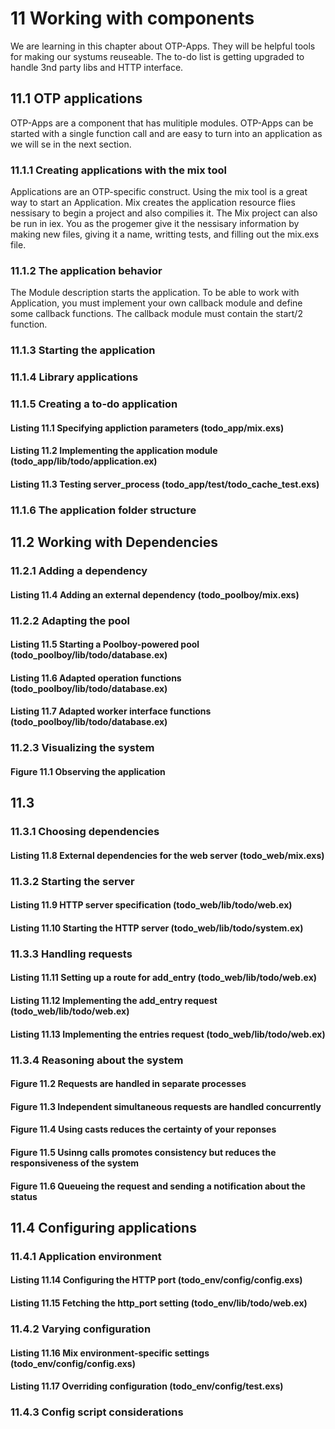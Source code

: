 # 11 Working with components
We are learning in this chapter about OTP-Apps. 
They will be helpful tools for making our systums reuseable.
The to-do list is getting upgraded to handle 3nd party 
libs and HTTP interface.  

## 11.1 OTP applications
OTP-Apps are a component that has mulitiple modules.
OTP-Apps can be started with a single function call 
and are easy to turn into an application as we will se in the next section.

### 11.1.1 Creating applications with the mix tool
Applications are an OTP-specific construct.
Using the mix tool is a great way to start an Application.
Mix creates the application resource flies nessisary to begin a project 
and also compilies it. The Mix project can also be run in iex. 
You as the progemer give it the nessisary information by making new files, giving 
it a name, writting tests, and filling out the mix.exs file.

### 11.1.2 The application behavior
The Module description starts the application.
To be able to work with Application, you must implement your own callback module
and define some callback functions.
The callback module must contain the start/2 function.

### 11.1.3 Starting the application
### 11.1.4 Library applications
### 11.1.5 Creating a to-do application
#### Listing 11.1 Specifying appliction parameters (todo_app/mix.exs)
#### Listing 11.2 Implementing the application module (todo_app/lib/todo/application.ex)
#### Listing 11.3 Testing server_process (todo_app/test/todo_cache_test.exs)
### 11.1.6 The application folder structure
## 11.2 Working with Dependencies
### 11.2.1 Adding a dependency
#### Listing 11.4 Adding an external dependency (todo_poolboy/mix.exs)
### 11.2.2 Adapting the pool
#### Listing 11.5 Starting a Poolboy-powered pool (todo_poolboy/lib/todo/database.ex)
#### Listing 11.6 Adapted operation functions (todo_poolboy/lib/todo/database.ex)
#### Listing 11.7 Adapted worker interface functions (todo_poolboy/lib/todo/database.ex)
### 11.2.3 Visualizing the system
#### Figure 11.1 Observing the application
## 11.3
### 11.3.1 Choosing dependencies
#### Listing 11.8 External dependencies for the web server (todo_web/mix.exs)
### 11.3.2 Starting the server
#### Listing 11.9 HTTP server specification (todo_web/lib/todo/web.ex)
#### Listing 11.10 Starting the HTTP server (todo_web/lib/todo/system.ex)
### 11.3.3 Handling requests
#### Listing 11.11 Setting up a route for add_entry (todo_web/lib/todo/web.ex)
#### Listing 11.12 Implementing the add_entry request (todo_web/lib/todo/web.ex)
#### Listing 11.13 Implementing the entries request (todo_web/lib/todo/web.ex)
### 11.3.4 Reasoning about the system
#### Figure 11.2 Requests are handled in separate processes
#### Figure 11.3 Independent simultaneous requests are handled concurrently
#### Figure 11.4 Using casts reduces the certainty of your reponses
#### Figure 11.5 Usinng calls promotes consistency but reduces the responsiveness of the system
#### Figure 11.6 Queueing the request and sending a notification about the status
## 11.4 Configuring applications
### 11.4.1 Application environment
#### Listing 11.14 Configuring the HTTP port (todo_env/config/config.exs)
#### Listing 11.15 Fetching the http_port setting (todo_env/lib/todo/web.ex)
### 11.4.2 Varying configuration
#### Listing 11.16 Mix environment-specific settings (todo_env/config/config.exs)
#### Listing 11.17 Overriding configuration (todo_env/config/test.exs)
### 11.4.3 Config script considerations
